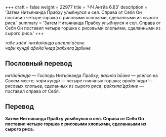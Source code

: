 +++
draft = false
weight = 22977
title = 'ЧЧ Антйа 6.83'
description = 'Затем Нитьянанда Прабху улыбнулся и сел. Справа от Себя Он поставил четыре горшка с рисовыми хлопьями, сделанными из сырого риса.'
summary = 'Затем Нитьянанда Прабху улыбнулся и сел. Справа от Себя Он поставил четыре горшка с рисовыми хлопьями, сделанными из сырого риса.'
+++

_табе ха̄си_’ _нитйа̄нанда васила̄ а̄сане  
ча̄ри кун̣д̣ӣ а̄ройа̄ чид̣а̄ ра̄кхила̄ д̣а̄хине_

## Пословный перевод

_нитйа̄нанда_ — Господь Нитьянанда Прабху; _васила̄_ _а̄сане_ — уселся на Своем месте; _ча̄ри_ _кун̣д̣ӣ_ — четыре глиняных горшка; _а̄ройа̄_ _чид̣а̄_ — рисовых хлопьев, сделанных из сырого риса; _ра̄кхила̄_ _д̣а̄хине_ — поставил справа от Себя.

## Перевод

**Затем Нитьянанда Прабху улыбнулся и сел. Справа от Себя Он поставил четыре горшка с рисовыми хлопьями, сделанными из сырого риса.**
